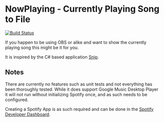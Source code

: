 # NowPlaying - Currently Playing Song to File
[![Build Status](https://travis-ci.org/jakobbsm/NowPlaying.svg?branch=master)](https://travis-ci.org/jakobbsm/NowPlaying)

If you happen to be using OBS or alike and want to show the currently playing song this might be it for you.

It is inspired by the C# based application [Snip](https://github.com/dlrudie/Snip/).

## Notes

There are currently no features such as unit tests and not everything has been thoroughly tested.
While it does support Google Music Desktop Player it will not run without initializing Spotify once, and as such needs to be configured.

Creating a Spotify App is as such required and can be done in the [Spotify Developer Dashboard](https://developer.spotify.com/dashboard/).